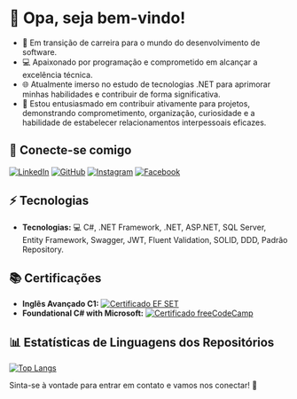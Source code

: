 # 🤖 Opa, seja bem-vindo!

* 🚀 Em transição de carreira para o mundo do desenvolvimento de software.
* 💻 Apaixonado por programação e comprometido em alcançar a excelência técnica.
* 🌐 Atualmente imerso no estudo de tecnologias .NET para aprimorar minhas habilidades e contribuir de forma significativa.
* 🤝 Estou entusiasmado em contribuir ativamente para projetos, demonstrando comprometimento, organização, curiosidade e a habilidade de estabelecer relacionamentos interpessoais eficazes.

## 🔗 Conecte-se comigo
[![LinkedIn](https://img.shields.io/badge/linkedin-%230077B5.svg?style=for-the-badge&logo=linkedin&logoColor=white)](https://linkedin.com/in/aldruinn)
[![GitHub](https://img.shields.io/badge/github-%23121011.svg?style=for-the-badge&logo=github&logoColor=white)](https://github.com/aldruin)
[![Instagram](https://img.shields.io/badge/instagram-%23E4405F.svg?style=for-the-badge&logo=instagram&logoColor=white)](https://instagram.com/aldruinn/)
[![Facebook](https://img.shields.io/badge/facebook-%1877F2.svg?style=for-the-badge&logo=facebook&logoColor=white)](https://facebook.com/aldruinn)

## ⚡ Tecnologias

* **Tecnologias:** 💻 C#, .NET Framework, .NET, ASP.NET, SQL Server, Entity Framework, Swagger, JWT, Fluent Validation, SOLID, DDD, Padrão Repository.
## 📚 Certificações

* **Inglês Avançado C1:**  [![Certificado EF SET](https://img.shields.io/badge/EF%20SET-C1-%234CA6FF.svg?style=for-the-badge)](https://www.efset.org/cert/hv31vD)
* **Foundational C# with Microsoft:**  [![Certificado freeCodeCamp](https://img.shields.io/badge/freeCodeCamp-Foundational%20C%23%20with%20Microsoft-%23FCC624?style=for-the-badge)](https://www.freecodecamp.org/certification/aldruin/foundational-c-sharp-with-microsoft)

## 📊 Estatísticas de Linguagens dos Repositórios
[![Top Langs](https://github-readme-stats.vercel.app/api/top-langs/?username=aldruin&layout=compact)](https://github.com/aldruin)

Sinta-se à vontade para entrar em contato e vamos nos conectar! 🚀
